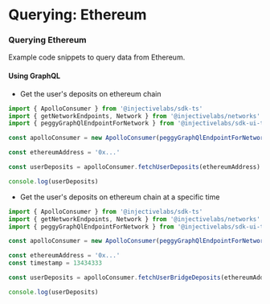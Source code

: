 # Querying: Ethereum

### Querying Ethereum

Example code snippets to query data from Ethereum.

#### Using GraphQL

* Get the user's deposits on ethereum chain

```ts
import { ApolloConsumer } from '@injectivelabs/sdk-ts'
import { getNetworkEndpoints, Network } from '@injectivelabs/networks'
import { peggyGraphQlEndpointForNetwork } from '@injectivelabs/sdk-ui-ts'

const apolloConsumer = new ApolloConsumer(peggyGraphQlEndpointForNetwork(Network.TestnetK8s))

const ethereumAddress = '0x...'

const userDeposits = apolloConsumer.fetchUserDeposits(ethereumAddress)

console.log(userDeposits)
```

* Get the user's deposits on ethereum chain at a specific time

```ts
import { ApolloConsumer } from '@injectivelabs/sdk-ts'
import { getNetworkEndpoints, Network } from '@injectivelabs/networks'
import { peggyGraphQlEndpointForNetwork } from '@injectivelabs/sdk-ui-ts'

const apolloConsumer = new ApolloConsumer(peggyGraphQlEndpointForNetwork(Network.TestnetK8s))

const ethereumAddress = '0x...'
const timestamp = 13434333

const userDeposits = apolloConsumer.fetchUserBridgeDeposits(ethereumAddress, timestamp)

console.log(userDeposits)
```
